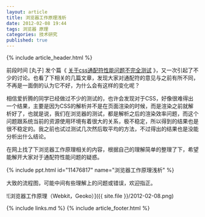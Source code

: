 ```yaml
---
layout: article
title: 浏览器工作原理浅析
date: 2012-02-08 19:44
tags: 浏览器 原理
categories: 技术研究
published: true
---
```


{% include article_header.html %}

前段时间 [丸子] 发个篇《 [关于css通配符性能问题不完全测试](http://i.wanz.im/2012/01/03/performance_testing_about_css_universal_selector/) 》，又一次引起了不少的讨论。也看了下相关的几篇文章，发现大家对通配符的意见与之前有所不同，不再是一面倒的认为它不好，为什么会有这样的变化呢？

相信爱折腾的同学已经做过不少的测试的，也许会发现对于CSS，好像很难得出一个结果，主要是因为CSS的解析并不是在页面渲染的时候，而是渲染之前就解析好了，也就是说，我们在浏览器的测试，都是解析之后的渲染效率问题，而这个问题跟系统当前的资源使用环境有着很大的关系，极不稳定，所以得到的结果也是很不稳定的。我之前也试过测试几次然后取平均的方法，不过得出的结果也是没能分析出什么结论。

在网上找了下浏览器工作原理相关的内容，根据自己的理解简单的整理了下，希望能解开大家对于通配符性能问题的疑惑。

{% include ppt.html id="11476817" name="浏览器工作原理浅析" %}

大致的流程图，可能中间有些理解上的问题或错误，欢迎指正。

![浏览器工作原理（Webkit，Geoko）]({{ site.file }}/2012-02-08.png)

{% include links.md %}
{% include article_footer.html %}
